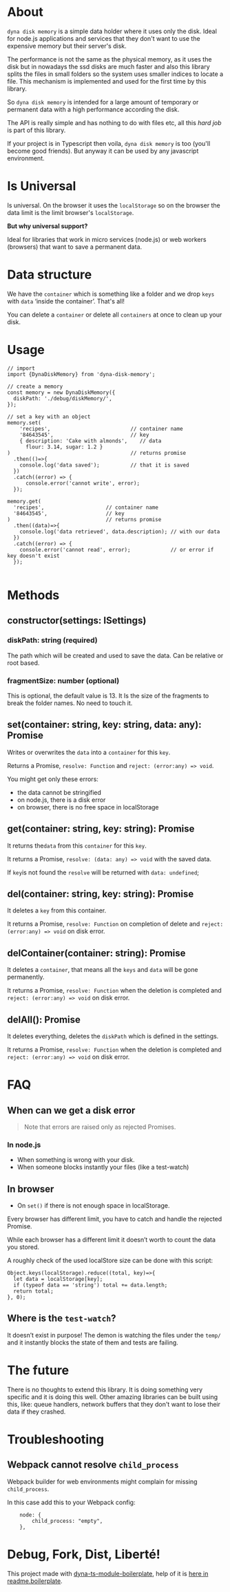 # About

`dyna disk memory` is a simple data holder where it uses only the disk. Ideal for node.js applications and services that they don't want to use the expensive memory but their server's disk.

The performance is not the same as the physical memory, as it uses the disk but in nowadays the ssd disks are much faster and also this library splits the files in small folders so the system uses smaller indices to locate a file. This mechanism is implemented and used for the first time by this library.

So `dyna disk memory` is intended for a large amount of temporary or permanent data with a high performance according the disk.

The API is really simple and has nothing to do with files etc, all this _hard job_ is part of this library.

If your project is in Typescript then voila, `dyna disk memory`  is too (you'll become good friends). But anyway it can be used by any javascript environment.

# Is Universal

Is universal. On the browser it uses the `localStorage` so on the browser the data limit is the limit browser's `localStorage`.

**But why universal support?**

Ideal for libraries that work in micro services (node.js) or web workers (browsers) that want to save a permanent data.

# Data structure

We have the `container` which is something like a folder and  we drop `keys` with `data` ‘inside the container’. That's all!

You can delete a `container` or delete all `containers` at once to clean up your disk.  

# Usage

```
// import
import {DynaDiskMemory} from 'dyna-disk-memory';

// create a memory
const memory = new DynaDiskMemory({
  diskPath: './debug/diskMemory/',
});

// set a key with an object
memory.set(
    'recipes',                          // container name
    '84643545',                         // key
    { description: 'Cake with almonds',    // data
      flour: 3.14, sugar: 1.2 }    
)                                       // returns promise
  .then(()=>{
    console.log('data saved');          // that it is saved
  })
  .catch((error) => {
      console.error('cannot write', error);
  });
 
memory.get(
  'recipes',                    // container name
  '84643545',                   // key
)                               // returns promise
  .then((data)=>{
    console.log('data retrieved', data.description); // with our data
  })
  .catch((error) => {
    console.error('cannot read', error);             // or error if key doesn't exist
  });


```

# Methods

## constructor(settings: ISettings)

### diskPath: string (required)

The path which will be created and used to save the data. Can be relative or root based.

### fragmentSize: number (optional)

This is optional, the default value is 13. It Is the size of the fragments to break the folder names. No need to touch it.

## set(container: string, key: string, data: any): Promise<undefined>

Writes or overwrites the `data` into a `container` for this `key`.

Returns a Promise, `resolve: Function` and `reject: (error:any) => void`.

You might get only these errors:
- the data cannot be stringified
- on node.js, there is a disk error
- on browser, there is no free space in localStorage

## get(container: string, key: string): Promise<any>

It returns the`data` from this `container` for this `key`.

It returns a Promise, `resolve: (data: any) => void` with the saved data.

If `key`is not found the `resolve` will be returned with `data: undefined`;

## del(container: string, key: string): Promise<any>

It deletes a `key` from this container.

It returns a Promise, `resolve: Function` on completion of delete and `reject: (error:any) => void` on disk error.

## delContainer(container: string): Promise<undefined>

It deletes a `container`, that means all the `keys` and `data` will be gone permanently.

It returns a Promise, `resolve: Function` when the deletion is completed and `reject: (error:any) => void` on disk error.

## delAll(): Promise<undefined>

It deletes everything, deletes the `diskPath` which is defined in the settings.

It returns a Promise, `resolve: Function` when the deletion is completed and `reject: (error:any) => void` on disk error.

# FAQ

## When can we get a disk error

> Note that errors are raised only as rejected Promises.

### In node.js

- When something is wrong with your disk.
- When someone blocks instantly your files (like a test-watch)

## In browser

- On `set()` if there is not enough space in localStorage.

Every browser has different limit, you have to catch and handle the rejected Promise. 

While each browser has a different limit it doesn’t worth to count the data you stored.

A roughly check of the used localStore size can be done with this script:

```
Object.keys(localStorage).reduce((total, key)=>{
  let data = localStorage[key];
  if (typeof data == 'string') total += data.length;
  return total;
}, 0);
```

## Where is the `test-watch`?

It doesn’t exist in purpose! The demon is watching the files under the `temp/` and it instantly blocks the state of them and tests are failing.

# The future

There is no thoughts to extend this library. It is doing something very specific and it is doing this well. Other amazing libraries can be built using this, like: queue handlers, network buffers that they don't want to lose their data if they crashed.

# Troubleshooting

## Webpack cannot resolve `child_process`

Webpack builder for web environments might complain for missing `child_process`.

In this case add this to your Webpack config:

```
	node: {
		child_process: "empty",
	},

```

# Debug, Fork, Dist, Liberté!

This project made with [dyna-ts-module-boilerplate](https://github.com/aneldev/dyna-ts-module-boilerplate), help of it is [here in readme.boilerplate](./readme.boilerplate.md).
